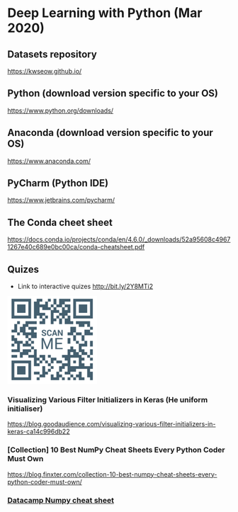 # Deep Learning with Python (Mar 2020)

## Datasets repository
https://kwseow.github.io/

## Python (download version specific to your OS) 
https://www.python.org/downloads/

## Anaconda (download version specific to your OS) 
https://www.anaconda.com/

## PyCharm (Python IDE)
https://www.jetbrains.com/pycharm/

## The Conda cheet sheet
https://docs.conda.io/projects/conda/en/4.6.0/_downloads/52a95608c49671267e40c689e0bc00ca/conda-cheatsheet.pdf

## Quizes
+ Link to interactive quizes http://bit.ly/2Y8MTi2  
<img src="quiz_qr.png" alt="quiz qr code" width="40%"/>

### Visualizing Various Filter Initializers in Keras (He uniform initialiser)
https://blog.goodaudience.com/visualizing-various-filter-initializers-in-keras-ca14c996db22

### [Collection] 10 Best NumPy Cheat Sheets Every Python Coder Must Own
https://blog.finxter.com/collection-10-best-numpy-cheat-sheets-every-python-coder-must-own/

### [Datacamp Numpy cheat sheet](Numpy_Python_Cheat_Sheet.pdf)
